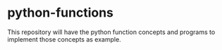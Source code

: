 # python-functions
This repository will have the python function concepts and programs to implement those concepts as example.
